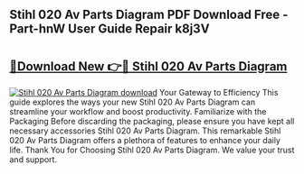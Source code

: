 ## Stihl 020 Av Parts Diagram PDF Download Free - Part-hnW User Guide Repair k8j3V

# <h2><a href="http://dfhl23.blite.top/?on=Stihl+020+Av+Parts+Diagram">🔗Download New 👉🔴 Stihl 020 Av Parts Diagram</a></h2>

[![Stihl 020 Av Parts Diagram download](https://i.imgur.com/lujVjoI.png)](http://dfhl23.blite.top/?on=Stihl+020+Av+Parts+Diagram)
Your Gateway to Efficiency This guide explores the ways your new Stihl 020 Av Parts Diagram can streamline your workflow and boost productivity. Familiarize with the Packaging Before discarding the packaging, please ensure you have kept all necessary accessories Stihl 020 Av Parts Diagram. This remarkable Stihl 020 Av Parts Diagram offers a plethora of features to enhance your daily life. Thank You for Choosing Stihl 020 Av Parts Diagram. We value your trust and support.
